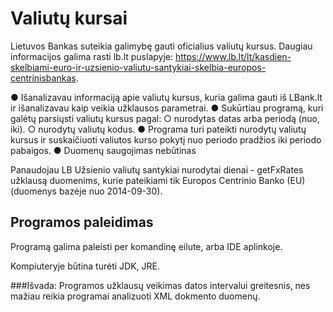 # Valiutų kursai

Lietuvos Bankas suteikia galimybę gauti oficialius valiutų kursus. Daugiau informacijos galima
rasti lb.lt puslapyje:
https://www.lb.lt/lt/kasdien-skelbiami-euro-ir-uzsienio-valiutu-santykiai-skelbia-europos-centrinisbankas.

● Išanalizavau informaciją apie valiutų kursus, kuria galima gauti iš LBank.lt ir išanalizavau kaip veikia
užklausos parametrai.
● Sukūrtiau programą, kuri galėtų parsiųsti valiutų kursus pagal:
○ nurodytas datas arba periodą (nuo, iki).
○ nurodytų valiutų kodus.
● Programa turi pateikti nurodytų valiutų kursus ir suskaičiuoti valiutos kurso pokytį nuo
periodo pradžios iki periodo pabaigos.
● Duomenų saugojimas nebūtinas

Panaudojau LB Užsienio valiutų santykiai nurodytai dienai - getFxRates užklausą duomenims, kurie pateikiami tik Europos Centrinio Banko (EU) (duomenys bazėje nuo 2014-09-30).

## Programos paleidimas

Programą galima paleisti per komandinę eilute, arba IDE aplinkoje.

Kompiuteryje būtina turėti  JDK, JRE.


###Išvada:
Programos užklausų veikimas datos intervalui greitesnis, nes mažiau reikia programai analizuoti XML dokmento duomenų.
